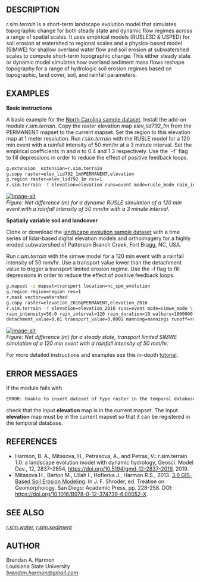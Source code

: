 ## DESCRIPTION

*r.sim.terrain* is a short-term landscape evolution model that simulates
topographic change for both steady state and dynamic flow regimes across
a range of spatial scales. It uses empirical models (RUSLE3D & USPED)
for soil erosion at watershed to regional scales and a physics-based
model (SIMWE) for shallow overland water flow and soil erosion at
subwatershed scales to compute short-term topographic change. This
either steady state or dynamic model simulates how overland sediment
mass flows reshape topography for a range of hydrologic soil erosion
regimes based on topographic, land cover, soil, and rainfall parameters.

## EXAMPLES

**Basic instructions**

A basic example for the [North Carolina sample
dataset](https://grass.osgeo.org/download/data/). Install the add-on
module *r.sim.terrain*. Copy the raster elevation map *elev\_lid792\_1m*
from the PERMANENT mapset to the current mapset. Set the region to this
elevation map at 1 meter resolution. Run *r.sim.terrain* with the RUSLE
model for a 120 min event with a rainfall intensity of 50 mm/hr at a 3
minute interval. Set the empirical coefficients m and n to 0.4 and 1.3
respectively. Use the \`-f\` flag to fill depressions in order to reduce
the effect of positive feedback loops.

```sh
g.extension  extension=r.sim.terrain
g.copy raster=elev_lid792_1m@PERMANENT,elevation
g.region raster=elev_lid792_1m res=1
r.sim.terrain -f elevation=elevation runs=event mode=rusle_mode rain_intensity=50.0 rain_duration=120 rain_interval=3 m=0.4 n=1.3
```

[![image-alt](r_sim_terrain_rusle.png)](r_sim_terrain_rusle.png)  
*Figure: Net difference (m) for a dynamic RUSLE simulation of a 120 min
event with a rainfall intensity of 50 mm/hr with a 3 minute interval.*

**Spatially variable soil and landcover**

Clone or download the [landscape evolution sample
dataset](https://github.com/baharmon/landscape_evolution_dataset) with a
time series of lidar-based digital elevation models and orthoimagery for
a highly eroded subwatershed of Patterson Branch Creek, Fort Bragg, NC,
USA.

Run *r.sim.terrain* with the simwe model for a 120 min event with a
rainfall intensity of 50 mm/hr. Use a transport value lower than the
detachment value to trigger a transport limited erosion regime. Use the
-f flag to fill depressions in order to reduce the effect of positive
feedback loops.

```sh
g.mapset -c mapset=transport location=nc_spm_evolution
g.region region=region res=1
r.mask vector=watershed
g.copy raster=elevation_2016@PERMANENT,elevation_2016
r.sim.terrain -f elevation=elevation_2016 runs=event mode=simwe_mode \
rain_intensity=50.0 rain_interval=120 rain_duration=10 walkers=1000000 \
detachment_value=0.01 transport_value=0.0001 manning=mannings runoff=runoff
```

[![image-alt](r_sim_terrain.png)](r_sim_terrain.png)  
*Figure: Net difference (m) for a steady state, transport limited SIMWE
simulation of a 120 min event with a rainfall intensity of 50 mm/hr.*

For more detailed instructions and examples see this in-depth
[tutorial](https://github.com/baharmon/landscape_evolution/blob/master/tutorial.md).

## ERROR MESSAGES

If the module fails with

```sh
ERROR: Unable to insert dataset of type raster in the temporal database. The mapset of the dataset does not match the current mapset.
```

check that the input **elevation** map is in the current mapset. The
input **elevation** map must be in the current mapset so that it can be
registered in the temporal database.

## REFERENCES

  - Harmon, B. A., Mitasova, H., Petrasova, A., and Petras, V.:
    r.sim.terrain 1.0: a landscape evolution model with dynamic
    hydrology, Geosci. Model Dev., 12, 2837–2854,
    <https://doi.org/10.5194/gmd-12-2837-2019>, 2019.
  - Mitasova H., Barton M., Ullah I., Hofierka J., Harmon R.S., 2013.
    [3.9 GIS-Based Soil Erosion
    Modeling](https://www.sciencedirect.com/science/article/abs/pii/B978012374739600052X).
    In J. F. Shroder, ed. Treatise on Geomorphology. San Diego: Academic
    Press, pp. 228-258. DOI:
    <https://doi.org/10.1016/B978-0-12-374739-6.00052-X>.

## SEE ALSO

*[r.sim.water](https://grass.osgeo.org/grass-stable/manuals/r.sim.water.html),
[r.sim.sediment](https://grass.osgeo.org/grass-stable/manuals/r.sim.sediment.html)*

## AUTHOR

Brendan A. Harmon  
Louisiana State University  
*<brendan.harmon@gmail.com>*

